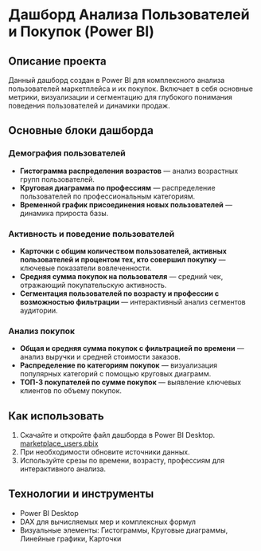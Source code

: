 # Дашборд Анализа Пользователей и Покупок (Power BI)

## Описание проекта
Данный дашборд создан в Power BI для комплексного анализа пользователей маркетплейса и их покупок. Включает в себя основные метрики, визуализации и сегментацию для глубокого понимания поведения пользователей и динамики продаж.

## Основные блоки дашборда

### Демография пользователей
- **Гистограмма распределения возрастов** — анализ возрастных групп пользователей.
- **Круговая диаграмма по профессиям** — распределение пользователей по профессиональным категориям.
- **Временной график присоединения новых пользователей** — динамика прироста базы.

### Активность и поведение пользователей
- **Kарточки с общим количеством пользователей, активных пользователей и процентом тех, кто совершил покупку** — ключевые показатели вовлеченности.
- **Средняя сумма покупок на пользователя** — средний чек, отражающий покупательскую активность.
- **Сегментация пользователей по возрасту и профессии с возможностью фильтрации** — интерактивный анализ сегментов аудитории.

### Анализ покупок
- **Общая и средняя сумма покупок с фильтрацией по времени** — анализ выручки и средней стоимости заказов.
- **Распределение по категориям покупок** — визуализация популярных категорий с помощью круговых диаграмм.
- **ТОП-3 покупателей по сумме покупок** — выявление ключевых клиентов по объему покупок.

## Как использовать
1. Скачайте и откройте файл дашборда в Power BI Desktop. [marketplace_users.pbix](./marketplace_users.pbix)
2. При необходимости обновите источники данных.
3. Используйте срезы по времени, возрасту, профессиям для интерактивного анализа.

## Технологии и инструменты
- Power BI Desktop
- DAX для вычисляемых мер и комплексных формул
- Визуальные элементы: Гистограммы, Круговые диаграммы, Линейные графики, Карточки
